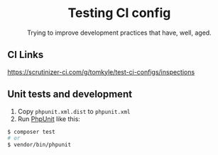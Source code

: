 <h1 align="center">Testing CI config</h1>

<p align="center">Trying to improve development practices that have, well, aged.</p>



## CI Links

https://scrutinizer-ci.com/g/tomkyle/test-ci-configs/inspections



## Unit tests and development

1. Copy `phpunit.xml.dist` to `phpunit.xml` 
2. Run [PhpUnit](https://phpunit.de/) like this:

```bash
$ composer test
# or
$ vendor/bin/phpunit
```


